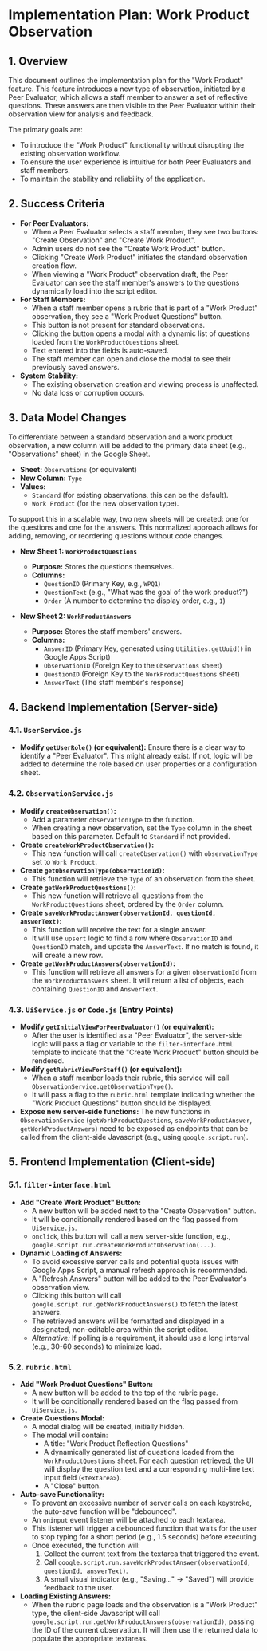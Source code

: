 # Implementation Plan: Work Product Observation

## 1. Overview

This document outlines the implementation plan for the "Work Product" feature. This feature introduces a new type of observation, initiated by a Peer Evaluator, which allows a staff member to answer a set of reflective questions. These answers are then visible to the Peer Evaluator within their observation view for analysis and feedback.

The primary goals are:
- To introduce the "Work Product" functionality without disrupting the existing observation workflow.
- To ensure the user experience is intuitive for both Peer Evaluators and staff members.
- To maintain the stability and reliability of the application.

## 2. Success Criteria

- **For Peer Evaluators:**
  - When a Peer Evaluator selects a staff member, they see two buttons: "Create Observation" and "Create Work Product".
  - Admin users do not see the "Create Work Product" button.
  - Clicking "Create Work Product" initiates the standard observation creation flow.
  - When viewing a "Work Product" observation draft, the Peer Evaluator can see the staff member's answers to the questions dynamically load into the script editor.
- **For Staff Members:**
  - When a staff member opens a rubric that is part of a "Work Product" observation, they see a "Work Product Questions" button.
  - This button is not present for standard observations.
  - Clicking the button opens a modal with a dynamic list of questions loaded from the `WorkProductQuestions` sheet.
  - Text entered into the fields is auto-saved.
  - The staff member can open and close the modal to see their previously saved answers.
- **System Stability:**
  - The existing observation creation and viewing process is unaffected.
  - No data loss or corruption occurs.

## 3. Data Model Changes

To differentiate between a standard observation and a work product observation, a new column will be added to the primary data sheet (e.g., "Observations" sheet) in the Google Sheet.

- **Sheet:** `Observations` (or equivalent)
- **New Column:** `Type`
- **Values:**
  - `Standard` (for existing observations, this can be the default).
  - `Work Product` (for the new observation type).

To support this in a scalable way, two new sheets will be created: one for the questions and one for the answers. This normalized approach allows for adding, removing, or reordering questions without code changes.

- **New Sheet 1: `WorkProductQuestions`**
  - **Purpose:** Stores the questions themselves.
  - **Columns:**
    - `QuestionID` (Primary Key, e.g., `WPQ1`)
    - `QuestionText` (e.g., "What was the goal of the work product?")
    - `Order` (A number to determine the display order, e.g., `1`)

- **New Sheet 2: `WorkProductAnswers`**
  - **Purpose:** Stores the staff members' answers.
  - **Columns:**
    - `AnswerID` (Primary Key, generated using `Utilities.getUuid()` in Google Apps Script)
    - `ObservationID` (Foreign Key to the `Observations` sheet)
    - `QuestionID` (Foreign Key to the `WorkProductQuestions` sheet)
    - `AnswerText` (The staff member's response)

## 4. Backend Implementation (Server-side)

### 4.1. `UserService.js`

- **Modify `getUserRole()` (or equivalent):** Ensure there is a clear way to identify a "Peer Evaluator". This might already exist. If not, logic will be added to determine the role based on user properties or a configuration sheet.

### 4.2. `ObservationService.js`

- **Modify `createObservation()`:**
  - Add a parameter `observationType` to the function.
  - When creating a new observation, set the `Type` column in the sheet based on this parameter. Default to `Standard` if not provided.
- **Create `createWorkProductObservation()`:**
  - This new function will call `createObservation()` with `observationType` set to `Work Product`.
- **Create `getObservationType(observationId)`:**
  - This function will retrieve the `Type` of an observation from the sheet.
- **Create `getWorkProductQuestions()`:**
  - This new function will retrieve all questions from the `WorkProductQuestions` sheet, ordered by the `Order` column.
- **Create `saveWorkProductAnswer(observationId, questionId, answerText)`:**
  - This function will receive the text for a single answer.
  - It will use `upsert` logic to find a row where `ObservationID` and `QuestionID` match, and update the `AnswerText`. If no match is found, it will create a new row.
- **Create `getWorkProductAnswers(observationId)`:**
  - This function will retrieve all answers for a given `observationId` from the `WorkProductAnswers` sheet. It will return a list of objects, each containing `QuestionID` and `AnswerText`.

### 4.3. `UiService.js` or `Code.js` (Entry Points)

- **Modify `getInitialViewForPeerEvaluator()` (or equivalent):**
  - After the user is identified as a "Peer Evaluator", the server-side logic will pass a flag or variable to the `filter-interface.html` template to indicate that the "Create Work Product" button should be rendered.
- **Modify `getRubricViewForStaff()` (or equivalent):**
  - When a staff member loads their rubric, this service will call `ObservationService.getObservationType()`.
  - It will pass a flag to the `rubric.html` template indicating whether the "Work Product Questions" button should be displayed.
- **Expose new server-side functions:** The new functions in `ObservationService` (`getWorkProductQuestions`, `saveWorkProductAnswer`, `getWorkProductAnswers`) need to be exposed as endpoints that can be called from the client-side Javascript (e.g., using `google.script.run`).

## 5. Frontend Implementation (Client-side)

### 5.1. `filter-interface.html`

- **Add "Create Work Product" Button:**
  - A new button will be added next to the "Create Observation" button.
  - It will be conditionally rendered based on the flag passed from `UiService.js`.
  - `onclick`, this button will call a new server-side function, e.g., `google.script.run.createWorkProductObservation(...)`.
- **Dynamic Loading of Answers:**
  - To avoid excessive server calls and potential quota issues with Google Apps Script, a manual refresh approach is recommended.
  - A "Refresh Answers" button will be added to the Peer Evaluator's observation view.
  - Clicking this button will call `google.script.run.getWorkProductAnswers()` to fetch the latest answers.
  - The retrieved answers will be formatted and displayed in a designated, non-editable area within the script editor.
  - *Alternative:* If polling is a requirement, it should use a long interval (e.g., 30-60 seconds) to minimize load.

### 5.2. `rubric.html`

- **Add "Work Product Questions" Button:**
  - A new button will be added to the top of the rubric page.
  - It will be conditionally rendered based on the flag passed from `UiService.js`.
- **Create Questions Modal:**
  - A modal dialog will be created, initially hidden.
  - The modal will contain:
    - A title: "Work Product Reflection Questions"
    - A dynamically generated list of questions loaded from the `WorkProductQuestions` sheet. For each question retrieved, the UI will display the question text and a corresponding multi-line text input field (`<textarea>`).
    - A "Close" button.
- **Auto-save Functionality:**
  - To prevent an excessive number of server calls on each keystroke, the auto-save function will be "debounced".
  - An `oninput` event listener will be attached to each textarea.
  - This listener will trigger a debounced function that waits for the user to stop typing for a short period (e.g., 1.5 seconds) before executing.
  - Once executed, the function will:
    1. Collect the current text from the textarea that triggered the event.
    2. Call `google.script.run.saveWorkProductAnswer(observationId, questionId, answerText)`.
    3. A small visual indicator (e.g., "Saving..." -> "Saved") will provide feedback to the user.
- **Loading Existing Answers:**
  - When the rubric page loads and the observation is a "Work Product" type, the client-side Javascript will call `google.script.run.getWorkProductAnswers(observationId)`, passing the ID of the current observation. It will then use the returned data to populate the appropriate textareas.
